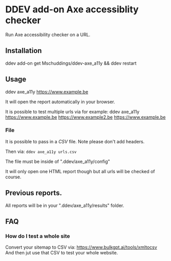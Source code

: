 # DDEV add-on Axe accessiblity checker

Run Axe accessibility checker on a URL.

## Installation

ddev add-on get Mschuddings/ddev-axe_a11y && ddev restart

## Usage

ddev axe_a11y https://www.example.be

It will open the report automatically in your browser.

It is possible to test multiple urls via for example:
ddev axe_a11y https://www.example.be https://www.example2.be https://www.example.be

### File

It is possible to pass in a *CSV* file.
Note please don't add headers.

Then via:
``
ddev axe_a11y urls.csv
``

The file must be inside of ".ddev/axe_a11y/config"

It will only open one HTML report though but all urls will be checked of course.

## Previous reports.

All reports will be in your ".ddev/axe_a11y/results" folder.


## FAQ

### How do I test a whole site

Convert your sitemap to CSV via: https://www.bulkgpt.ai/tools/xmltocsv
And then jut use that CSV to test your whole website.
